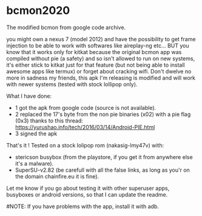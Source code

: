# bcmon2020
The modified bcmon from google code archive.

you might own a nexus 7 (model 2012) and have the possibility to get frame injection to be able to work with softwares like aireplay-ng etc... 
BUT you know that it works only for kitkat because the original bcmon app was compiled without pie (a safety) and so isn't allowed to run on new systems, it's either stick to kitkat just for that feature (but not being able to install awesome apps like termux) or forget about cracking wifi.
Don't dwelve no more in sadness my friends, this apk I'm releasing is modified and will work with newer systems (tested with stock lollipop only).

What I have done:
- 1 got the apk from google code (source is not available).
- 2 replaced the 17's byte from the non pie binaries (x02) with a pie flag (0x3) thanks to this thread:
https://yurushao.info/tech/2016/03/14/Android-PIE.html
- 3 signed the apk

That's it !
Tested on a stock lolipop rom (nakasig-lmy47v) with:
- stericson busybox (from the playstore, if you get it from anywhere else it's a malware).
- SuperSU-v2.82 (be carefull with all the false links, as long as you'r on the domain chainfire.eu it is fine).

Let me know if you go about testing it with other superuser apps, busyboxes or android versions, so that I can update the readme.

#NOTE:
If you have problems with the app, install it with adb.


